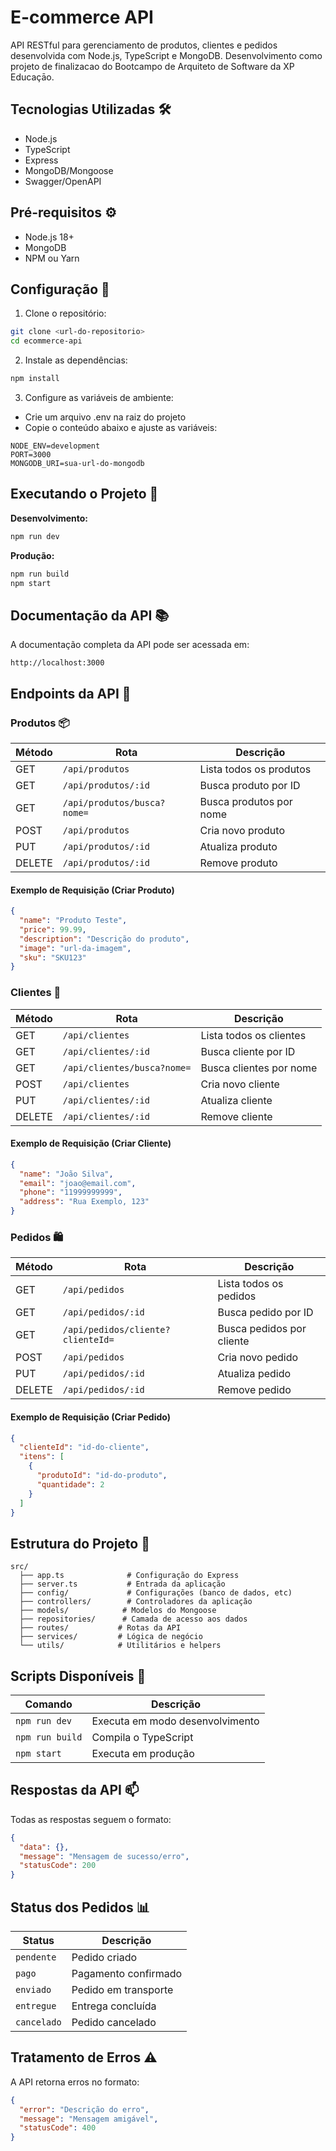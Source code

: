 # E-commerce API

API RESTful para gerenciamento de produtos, clientes e pedidos desenvolvida com Node.js, TypeScript e MongoDB. Desenvolvimento como projeto de finalizacao do Bootcampo de Arquiteto de Software da XP Educaçāo.

## Tecnologias Utilizadas 🛠

- Node.js
- TypeScript 
- Express
- MongoDB/Mongoose
- Swagger/OpenAPI

## Pré-requisitos ⚙️

- Node.js 18+
- MongoDB
- NPM ou Yarn

## Configuração 🔧

1. Clone o repositório:
```bash
git clone <url-do-repositorio>
cd ecommerce-api
```

2. Instale as dependências:
```bash
npm install
```

3. Configure as variáveis de ambiente:
- Crie um arquivo .env na raiz do projeto
- Copie o conteúdo abaixo e ajuste as variáveis:
```env
NODE_ENV=development
PORT=3000
MONGODB_URI=sua-url-do-mongodb
```

## Executando o Projeto 🚀

**Desenvolvimento:**
```bash
npm run dev
```

**Produção:**
```bash
npm run build
npm start
```

## Documentação da API 📚

A documentação completa da API pode ser acessada em:
```
http://localhost:3000
```

## Endpoints da API 🔌

### Produtos 📦

| Método | Rota | Descrição |
|--------|------|-----------|
| GET | `/api/produtos` | Lista todos os produtos |
| GET | `/api/produtos/:id` | Busca produto por ID |
| GET | `/api/produtos/busca?nome=` | Busca produtos por nome |
| POST | `/api/produtos` | Cria novo produto |
| PUT | `/api/produtos/:id` | Atualiza produto |
| DELETE | `/api/produtos/:id` | Remove produto |

#### Exemplo de Requisição (Criar Produto)
```json
{
  "name": "Produto Teste",
  "price": 99.99,
  "description": "Descrição do produto",
  "image": "url-da-imagem",
  "sku": "SKU123"
}
```

### Clientes 👥

| Método | Rota | Descrição |
|--------|------|-----------|
| GET | `/api/clientes` | Lista todos os clientes |
| GET | `/api/clientes/:id` | Busca cliente por ID |
| GET | `/api/clientes/busca?nome=` | Busca clientes por nome |
| POST | `/api/clientes` | Cria novo cliente |
| PUT | `/api/clientes/:id` | Atualiza cliente |
| DELETE | `/api/clientes/:id` | Remove cliente |

#### Exemplo de Requisição (Criar Cliente)
```json
{
  "name": "João Silva",
  "email": "joao@email.com",
  "phone": "11999999999",
  "address": "Rua Exemplo, 123"
}
```

### Pedidos 🛍️

| Método | Rota | Descrição |
|--------|------|-----------|
| GET | `/api/pedidos` | Lista todos os pedidos |
| GET | `/api/pedidos/:id` | Busca pedido por ID |
| GET | `/api/pedidos/cliente?clienteId=` | Busca pedidos por cliente |
| POST | `/api/pedidos` | Cria novo pedido |
| PUT | `/api/pedidos/:id` | Atualiza pedido |
| DELETE | `/api/pedidos/:id` | Remove pedido |

#### Exemplo de Requisição (Criar Pedido)
```json
{
  "clienteId": "id-do-cliente",
  "itens": [
    {
      "produtoId": "id-do-produto",
      "quantidade": 2
    }
  ]
}
```

## Estrutura do Projeto 📁

```
src/
  ├── app.ts              # Configuração do Express
  ├── server.ts           # Entrada da aplicação
  ├── config/             # Configurações (banco de dados, etc)
  ├── controllers/        # Controladores da aplicação
  ├── models/            # Modelos do Mongoose
  ├── repositories/      # Camada de acesso aos dados
  ├── routes/           # Rotas da API
  ├── services/         # Lógica de negócio
  └── utils/            # Utilitários e helpers
```

## Scripts Disponíveis 📜

| Comando | Descrição |
|---------|-----------|
| `npm run dev` | Executa em modo desenvolvimento |
| `npm run build` | Compila o TypeScript |
| `npm start` | Executa em produção |

## Respostas da API 📫

Todas as respostas seguem o formato:

```json
{
  "data": {}, 
  "message": "Mensagem de sucesso/erro",
  "statusCode": 200
}
```

## Status dos Pedidos 📊

| Status | Descrição |
|--------|-----------|
| `pendente` | Pedido criado |
| `pago` | Pagamento confirmado |
| `enviado` | Pedido em transporte |
| `entregue` | Entrega concluída |
| `cancelado` | Pedido cancelado |

## Tratamento de Erros ⚠️

A API retorna erros no formato:

```json
{
  "error": "Descrição do erro",
  "message": "Mensagem amigável",
  "statusCode": 400
}
```
